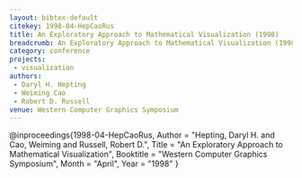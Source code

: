 ```yaml
---
layout: bibtex-default
citekey: 1998-04-HepCaoRus
title: An Exploratory Approach to Mathematical Visualization (1998)
breadcrumb: An Exploratory Approach to Mathematical Visualization (1998)
category: conference
projects:
 - visualization
authors:
 - Daryl H. Hepting
 - Weiming Cao
 - Robert D. Russell
venue: Western Computer Graphics Symposium
---
```

@inproceedings{1998-04-HepCaoRus,
	Author =  "Hepting, Daryl H. and Cao, Weiming and Russell, Robert D.",
	Title =  "An Exploratory Approach to Mathematical Visualization",
	Booktitle =  "Western Computer Graphics Symposium",
	Month =  "April",
	Year =  "1998"
}
